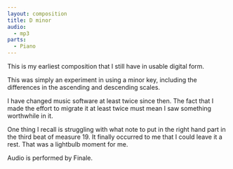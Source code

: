 ```yaml
---
layout: composition
title: D minor
audio:
  - mp3
parts:
  - Piano
---
```

This is my earliest composition that I still have in usable digital form.

This was simply an experiment in using a minor key, including the differences in
the ascending and descending scales.

I have changed music software at least twice since then. The fact that I made the
effort to migrate it at least twice must mean I saw something worthwhile in it.

One thing I recall is struggling with what note to put in the right hand part
in the third beat of measure 19. It finally occurred to me that I could leave it
a rest. That was a lightbulb moment for me.

Audio is performed by Finale.

